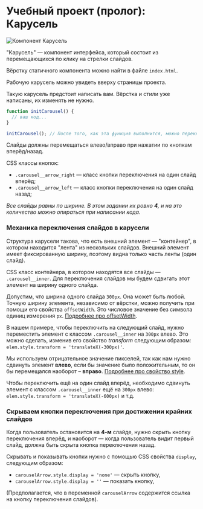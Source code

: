 # Учебный проект (пролог): Карусель

![Компонент Карусель](public/carousel.png)

"Карусель" — компонент интерфейса, который состоит из перемещающихся по клику на стрелки слайдов.

Вёрстку статичного компонента можно найти в файле `index.html`.

Рабочую карусель можно увидеть вверху страницы проекта.

Такую карусель предстоит написать вам. Вёрстка и стили уже написаны, их изменять не нужно.

```js
function initCarousel() {
  // ваш код...
}

initCarousel(); // После того, как эта функция выполнится, можно переключать слайды в карусели  
```

Слайды должны перемещаться влево/вправо при нажатии по кнопкам вперёд/назад.

CSS классы кнопок:

- `.carousel__arrow_right` — класс кнопки переключения на один слайд вперёд;
- `.carousel__arrow_left` — класс кнопки переключения на один слайд назад;

*Все слайды равны по ширине.
В этом задании их ровно **4**, и на это количество можно опираться при написании кода.*

### Механика переключения слайдов в карусели

Структура карусели такова, что есть внешний элемент — "контейнер", в котором находится "лента" из нескольких слайдов.
Внешний элемент имеет фиксированную ширину, поэтому видна только часть ленты (один слайд).

CSS класс контейнера, в котором находятся все слайды — `.carousel__inner`.
Для переключения слайдов мы будем сдвигать этот элемент на ширину одного слайда.

Допустим, что ширина одного слайда `300px`.
Она может быть любой. Точную ширину элемента, независимо от вёрстки, можно получить при помощи его свойства `offsetWidth`.
Это числовое значение без символа единиц измерения `px`.
[Подробнее про offsetWidth](https://learn.javascript.ru/size-and-scroll#offsetwidth-height).

В нашем примере, чтобы переключить на следующий слайд, нужно переместить элемент с классом `.carousel__inner` на `300px` влево.
Это можно сделать, изменив его свойство *transform* следующим образом: `elem.style.transform = 'translateX(-300px)'`.

Мы используем отрицательное значение пикселей, так как нам нужно сдвинуть элемент **влево**, если бы значение было
положительным, то он бы перемещался наоборот – **вправо**.
[Подробнее про свойство style](https://learn.javascript.ru/styles-and-classes#element-style).

Чтобы переключить ещё на один слайд вперёд, необходимо сдвинуть элемент с классом `.carousel__inner` ещё на `300px`
влево: `elem.style.transform = 'translateX(-600px)` и т.д.

### Скрываем кнопки переключения при достижении крайних слайдов

Когда пользователь остановится на **4-м** слайде, нужно скрыть кнопку переключения вперёд, и наоборот — когда пользователь видит
первый слайд, должна быть скрыта кнопка переключения назад.

Скрывать и показывать кнопки нужно с помощью CSS свойства `display`, следующим образом:

- `carouselArrow.style.display = 'none'` — скрыть кнопку,
- `carouselArrow.style.display = ''` — показать кнопку,

(Предполагается, что в переменной `carouselArrow` содержится ссылка на кнопку переключения слайдов).


